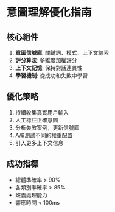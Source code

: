 
# 意圖理解優化指南

## 核心組件
1. **意圖信號庫**: 關鍵詞、模式、上下文線索
2. **評分算法**: 多維度加權評分
3. **上下文記憶**: 保持對話連貫性
4. **學習機制**: 從成功和失敗中學習

## 優化策略
1. 持續收集真實用戶輸入
2. 人工標註正確意圖
3. 分析失敗案例，更新信號庫
4. A/B測試不同的權重配置
5. 引入更多上下文信息

## 成功指標
- 總體準確率 > 90%
- 各類別準確率 > 85%
- 歧義處理能力
- 響應時間 < 100ms
